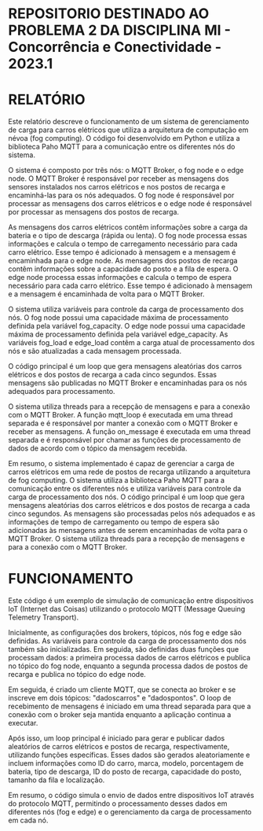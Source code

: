 # REPOSITORIO DESTINADO AO PROBLEMA 2 DA DISCIPLINA MI - Concorrência e Conectividade - 2023.1


# RELATÓRIO

Este relatório descreve o funcionamento de um sistema de gerenciamento de carga para carros elétricos que utiliza a arquitetura de computação em névoa (fog computing). O código foi desenvolvido em Python e utiliza a biblioteca Paho MQTT para a comunicação entre os diferentes nós do sistema.

O sistema é composto por três nós: o MQTT Broker, o fog node e o edge node. O MQTT Broker é responsável por receber as mensagens dos sensores instalados nos carros elétricos e nos postos de recarga e encaminhá-las para os nós adequados. O fog node é responsável por processar as mensagens dos carros elétricos e o edge node é responsável por processar as mensagens dos postos de recarga.

As mensagens dos carros elétricos contêm informações sobre a carga da bateria e o tipo de descarga (rápida ou lenta). O fog node processa essas informações e calcula o tempo de carregamento necessário para cada carro elétrico. Esse tempo é adicionado à mensagem e a mensagem é encaminhada para o edge node. As mensagens dos postos de recarga contêm informações sobre a capacidade do posto e a fila de espera. O edge node processa essas informações e calcula o tempo de espera necessário para cada carro elétrico. Esse tempo é adicionado à mensagem e a mensagem é encaminhada de volta para o MQTT Broker.

O sistema utiliza variáveis para controle da carga de processamento dos nós. O fog node possui uma capacidade máxima de processamento definida pela variável fog_capacity. O edge node possui uma capacidade máxima de processamento definida pela variável edge_capacity. As variáveis fog_load e edge_load contêm a carga atual de processamento dos nós e são atualizadas a cada mensagem processada.

O código principal é um loop que gera mensagens aleatórias dos carros elétricos e dos postos de recarga a cada cinco segundos. Essas mensagens são publicadas no MQTT Broker e encaminhadas para os nós adequados para processamento.

O sistema utiliza threads para a recepção de mensagens e para a conexão com o MQTT Broker. A função mqtt_loop é executada em uma thread separada e é responsável por manter a conexão com o MQTT Broker e receber as mensagens. A função on_message é executada em uma thread separada e é responsável por chamar as funções de processamento de dados de acordo com o tópico da mensagem recebida.

Em resumo, o sistema implementado é capaz de gerenciar a carga de carros elétricos em uma rede de postos de recarga utilizando a arquitetura de fog computing. O sistema utiliza a biblioteca Paho MQTT para a comunicação entre os diferentes nós e utiliza variáveis para controle da carga de processamento dos nós. O código principal é um loop que gera mensagens aleatórias dos carros elétricos e dos postos de recarga a cada cinco segundos. As mensagens são processadas pelos nós adequados e as informações de tempo de carregamento ou tempo de espera são adicionadas às mensagens antes de serem encaminhadas de volta para o MQTT Broker. O sistema utiliza threads para a recepção de mensagens e para a conexão com o MQTT Broker.

# FUNCIONAMENTO

Este código é um exemplo de simulação de comunicação entre dispositivos IoT (Internet das Coisas) utilizando o protocolo MQTT (Message Queuing Telemetry Transport).

Inicialmente, as configurações dos brokers, tópicos, nós fog e edge são definidas. As variáveis para controle da carga de processamento dos nós também são inicializadas. Em seguida, são definidas duas funções que processam dados: a primeira processa dados de carros elétricos e publica no tópico do fog node, enquanto a segunda processa dados de postos de recarga e publica no tópico do edge node.

Em seguida, é criado um cliente MQTT, que se conecta ao broker e se inscreve em dois tópicos: "dadoscarros" e "dadospontos". O loop de recebimento de mensagens é iniciado em uma thread separada para que a conexão com o broker seja mantida enquanto a aplicação continua a executar.

Após isso, um loop principal é iniciado para gerar e publicar dados aleatórios de carros elétricos e postos de recarga, respectivamente, utilizando funções específicas. Esses dados são gerados aleatoriamente e incluem informações como ID do carro, marca, modelo, porcentagem de bateria, tipo de descarga, ID do posto de recarga, capacidade do posto, tamanho da fila e localização.

Em resumo, o código simula o envio de dados entre dispositivos IoT através do protocolo MQTT, permitindo o processamento desses dados em diferentes nós (fog e edge) e o gerenciamento da carga de processamento em cada nó.
